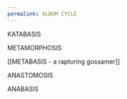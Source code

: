 ```yaml
---
permalink: ALBUM CYCLE
---
```




KATABASIS 


METAMORPHOSIS 

[[METABASIS - a rapturing gossamer]]

ANASTOMOSIS 

ANABASIS 
